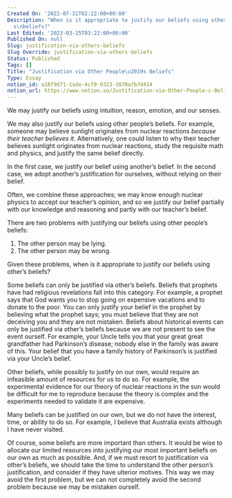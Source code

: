 ```yaml
---
Created On: '2022-07-31T02:22:00+00:00'
Description: "When is it appropriate to justify our beliefs using other people\u2019\
  s\nbeliefs?"
Last Edited: '2023-03-25T03:22:00+00:00'
Published On: null
Slug: justification-via-others-beliefs
Slug Override: justification-via-others-beliefs
Status: Published
Tags: []
Title: "Justification via Other People\u2019s Beliefs"
Type: Essay
notion_id: a18f9d71-1ade-4cf0-9323-3870a7b7d414
notion_url: https://www.notion.so/Justification-via-Other-People-s-Beliefs-a18f9d711ade4cf093233870a7b7d414
---
```

<p>We may justify our beliefs using intuition, reason, emotion, and our senses.</p>
<p>We may also justify our beliefs using other people’s beliefs. For example, someone may believe sunlight originates from nuclear reactions <em>because their teacher believes it</em>. Alternatively, one could listen to why their teacher believes sunlight originates from nuclear reactions, study the requisite math and physics, and justify the same belief directly.</p>
<p>In the first case, we justify our belief using another’s belief. In the second case, we adopt another’s justification for ourselves, without relying on their belief.</p>
<p>Often, we combine these approaches; we may know enough nuclear physics to accept our teacher’s opinion, and so we justify our belief partially with our knowledge and reasoning and partly with our teacher’s belief.</p>
<p>There are two problems with justifying our beliefs using other people’s beliefs:</p>
<ol type="1">
<li>The other person may be lying.</li>
<li>The other person may be wrong.</li>
</ol>
<p>Given these problems, when is it appropriate to justify our beliefs using other’s beliefs?</p>
<p>Some beliefs can only be justified via other’s beliefs.  Beliefs that prophets have had religious revelations fall into this category.  For example, a prophet says that God wants you to stop going on expensive vacations and to donate to the poor.  You can only justify your belief in the prophet by believing what the prophet says; you must believe that they are not deceiving you and they are not mistaken.  Beliefs about historical events can only be justified via other’s beliefs because we are not present to see the event ourself.  For example, your Uncle tells you that your great great grandfather had Parkinson’s disease; nobody else in the family was aware of this.  Your belief that you have a family history of Parkinson’s is justified via your Uncle’s belief.</p>
<p>Other beliefs, while possibly to justify on our own, would require an infeasible amount of resources for us to do so.  For example, the experimental evidence for our theory of nuclear reactions in the sun would be difficult for me to reproduce because the theory is complex and the experiments needed to validate it are expensive.</p>
<p>Many beliefs can be justified on our own, but we do not have the interest, time, or ability to do so.  For example, I believe that Australia exists although I have never visited.</p>
<p>Of course, some beliefs are more important than others.  It would be wise to allocate our limited resources into justifying our most important beliefs on our own as much as possible.  And, if we must resort to justification via other’s beliefs, we should take the time to understand the other person’s justification, and consider if they have ulterior motives.  This way we may avoid the first problem, but we can not completely avoid the second problem because we may be mistaken ourself.</p>

